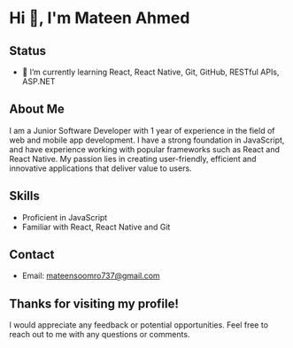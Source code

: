 <h1 text-align="center">Hi 👋, I'm Mateen Ahmed</h1>

<!--
**MateenAhmed737/MateenAhmed737** is a ✨ _special_ ✨ repository because its `README.md` (this file) appears on your GitHub profile.

Here are some ideas to get you started:

- 🔭 I’m currently working on ...
- 🌱 I’m currently learning React, React Native, Git, GitHub, RESTful APIs, ASP.NET
- 👯 I’m looking to collaborate on ...
- 🤔 I’m looking for help with ...
- 💬 Ask me about ...
- 📫 How to reach me: ...
- 😄 Pronouns: ...
- ⚡ Fun fact: ...
-->

## Status
- 🌱 I’m currently learning React, React Native, Git, GitHub, RESTful APIs, ASP.NET

## About Me
I am a Junior Software Developer with 1 year of experience in the field of web and mobile app development. I have a strong foundation in JavaScript, and have experience working with popular frameworks such as React and React Native. My passion lies in creating user-friendly, efficient and innovative applications that deliver value to users.

## Skills
- Proficient in JavaScript
- Familiar with React, React Native and Git

## Contact
- Email: mateensoomro737@gmail.com

## Thanks for visiting my profile!
I would appreciate any feedback or potential opportunities. Feel free to reach out to me with any questions or comments.
